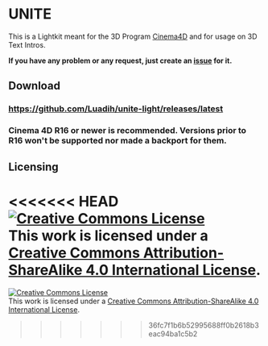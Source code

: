 # UNITE

This is a Lightkit meant for the 3D Program [Cinema4D](https://www.maxon.net/en-us/products/cinema-4d/overview/) and for usage on 3D Text Intros.

**If you have any problem or any request, just create an [issue](https://github.com/Luadih/unite-light/issues/new) for it.**

## Download

### https://github.com/Luadih/unite-light/releases/latest
### Cinema 4D R16 or newer is recommended. Versions prior to R16 won't be supported nor made a backport for them.

## Licensing

<<<<<<< HEAD
<a rel="license" href="http://creativecommons.org/licenses/by-sa/4.0/"><img alt="Creative Commons License" style="border-width:0" src="https://i.creativecommons.org/l/by-sa/4.0/88x31.png" /></a><br />This work is licensed under a <a rel="license" href="http://creativecommons.org/licenses/by-sa/4.0/">Creative Commons Attribution-ShareAlike 4.0 International License</a>.
=======
<a rel="license" href="http://creativecommons.org/licenses/by-sa/4.0/"><img alt="Creative Commons License" style="border-width:0" src="https://i.creativecommons.org/l/by-sa/4.0/88x31.png" /></a><br />This work is licensed under a <a rel="license" href="http://creativecommons.org/licenses/by-sa/4.0/">Creative Commons Attribution-ShareAlike 4.0 International License</a>.
>>>>>>> 36fc7f1b6b52995688ff0b2618b3eac94ba1c5b2

